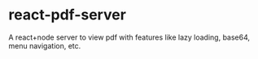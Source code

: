 # react-pdf-server
A react+node server to view pdf with features like lazy loading, base64, menu navigation, etc.
